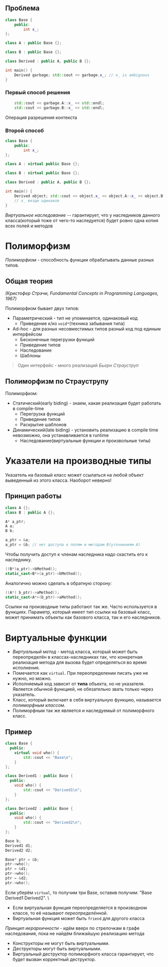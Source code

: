 ## Проблема

```cpp
class Base { 
	public:
		int x_;
}; 

class A : public Base {}; 

class B : public Base {}; 

class Derived : public A, public B {};

int main() {
	Derived garbage; std::cout << garbage.x_; // x_ is ambiguous
}
```

### Первый способ решения

```cpp
	std::cout << garbage.A::x_ << std::endl;
	std::cout << garbage.B::x_ << std::endl;
```
Операция разрешения контекста

### Второй способ

```cpp
class Base { 
	public:
		int x_;
}; 

class A : virtual public Base {}; 

class B : virtual public Base {}; 

class Derived : public A, public B {};

int main() {
	Derived object; std::cout << object.x_ << object.A::x_ << object.B::x_;
	// x_ везде одинаков
}
```

_Виртуальное наследование_ -- гарантирует, что у наследников данного класса(который тоже от чего-то наследуется) будет ровно одна копия всех полей и методов

# Полиморфизм

_Полиморфизм_ - способность функции обрабатывать данные разных типов.

## Общая теория
_(Кристофер Стрэчи, Fundamental Concepts in Programming Languages, 1967)_

Полиморфизм бывает двух типов:
+ Параметрический - тип не упоминается, одинаковый код
	+ Приведение к/из `void*`(техника забывания типа)
+ Ad-hoc - для разных несовместимых типов разный код под единым интерфейсом
	+ Бесконечные перегрузки функций
	+ Приведение типов
	+ Наследование 
	+ Шаблоны

>Один интерфейс - много реализаций
_Бьерн Страуструп_


## Полиморфизм по Страуструпу

Полиморфизм:
+ Статический(early biding) - знаем, какая реализация будет работать в compile-time
	+ Перегрузка функций
	+ Приведение типов
	+ Раскрытие шаблонов
+ Динамический(late biding) - установить реализацию в compile time невозможно, она устанавливается в runtime
	+ Наследование(виртуальные функции и произвольные типы)

# Указатели на производные типы

Указатель на базовый класс может ссылаться на любой объект выведенный из этого класса.
Наоборот неверно!

## Принцип работы
```cpp
class A {};
class B : public A {};

A* a_ptr;
A a;
B b;

a_ptr = &a;
a_ptr = &b; // нет доступа к полям и методам B(уточнениям A)
```

Чтобы получить доступ к членам наследника надо скастить его к наследнику.

```cpp
((B*)a_ptr)->bMethod();
static_cast<B*>(a_ptr)->bMethod();
```

Аналогично можно сделать в обратную сторону:
```cpp
((A*) b_ptr)->aMethod();
static_cast<A*>(b_ptr)->aMethod();
```

Ссылки на производные типы работают так же. Часто используется в функциях. Параметр, который имеет тип ссылки на базовый класс, может принимать объекты как базового класса, так и его наследников.

# Виртуальные функции

+ _Виртуальный метод_ - метод класса, который может быть переопределён в классах-наследниках так, что конкретная реализация метода для вызова будет определяться во время исполнения.
+ Помечается как `virtual`. При переопределении писать уже не нужно, но можно.
+ Исполняемый код зависит от **типа** объекта, но не указателя. Является обычной функцией, не обязательно звать только через указатель.
+ Класс, который включает в себя виртуальную функцию, называется _полиморфным классом_.
+ Полиморфным так же является и наследуемый от полиморфного класс.

## Пример

```cpp
class Base { 
  public: 
	virtual void who() { 
		std::cout << "Base\n"; 
	}
}; 

class Derived1 : public Base { 
  public: 
	void who() { 
		std::cout << "Derived1\n"; 
	}
};

class Derived2 : public Base {
  public: 
	void who() { 
		std::cout << "Derived2\n"; 
	} 
};

Base b;
Derived1 d1;
Derived2 d2;

Base* ptr = &b;
ptr->who();
ptr = &d1;
ptr->who();
ptr = &d2;
ptr->who();
```

Если уберём `virtual`, то получим три Base, оставив получим: "Base Derived1 Derived2".
\
+ Если виртуальная функция переопределяется в производном классе, то её называют _переопределённой_. 
+ Виртуальная функция может быть `friend` для другого класса


_Принцип иерархичности_ - идём вверх по стрелочкам в графе наследования, пока не найдём ближайшую реализацию метода

+ Конструкторы не могут быть виртуальными. 
+ Деструкторы могут быть виртуальными.
+ Виртуальный деструктор полиморфного класса гарантирует, что будет вызван корректный деструктор.